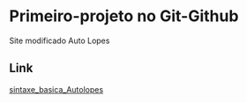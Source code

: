 # Primeiro-projeto no Git-Github
Site modificado Auto Lopes

## Link

[sintaxe_basica_Autolopes](https://guiaraujo1520.wixsite.com/autolopes)
